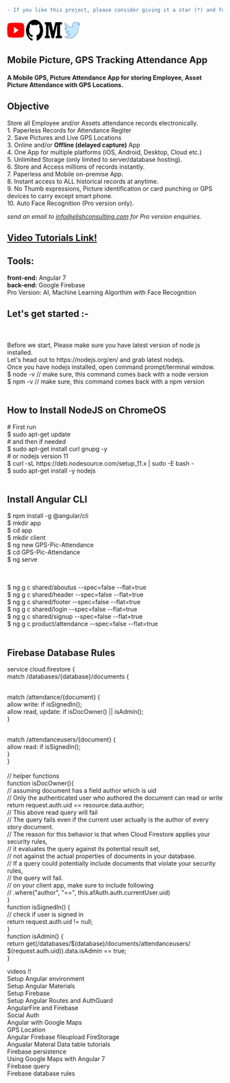 ```diff
- If you like this project, please consider giving it a star (*) and follow me at below links.
```
[<img src="https://github.com/AmitXShukla/AmitXShukla.github.io/blob/master/assets/icons/youtube.svg" width=40 height=50>](https://youtube.com/AmitShukla_AI)
[<img src="https://github.com/AmitXShukla/AmitXShukla.github.io/blob/master/assets/icons/github.svg" width=40 height=50>](https://github.com/AmitXShukla)
[<img src="https://github.com/AmitXShukla/AmitXShukla.github.io/blob/master/assets/icons/medium.svg" width=40 height=50>](https://medium.com/@Amit_Shukla)
[<img src="https://github.com/AmitXShukla/AmitXShukla.github.io/blob/master/assets/icons/twitter_1.svg" width=40 height=50>](https://twitter.com/ashuklax)

<h2>Mobile Picture, GPS Tracking Attendance App</h2>
<h4>A Mobile GPS, Picture Attendance App for storing Employee, Asset Picture Attendance with GPS Locations.</h4>
<h2>Objective</h2>
Store all Employee and/or Assets attendance records electronically.<br/>
1. Paperless Records for Attendance Regiter<br/>
2. Save Pictures and Live GPS Locations<br/>
3. Online and/or <b>Offline (delayed capture)</b> App<br/>
4. One App for multiple platforms (iOS, Android, Desktop, Cloud etc.)<br/>
5. Unlimited Storage (only limited to server/database hosting).<br/>
6. Store and Access millions of records instantly.<br/>
7. Paperless and Mobile on-premise App.<br/>
8. Instant access to ALL historical records at anytime.<br/>
9. No Thumb expressions, Picture identification or card punching or GPS devices to carry except smart phone.<br/>
10. Auto Face Recognition (Pro version only).<br/>

<i>send an email to info@elishconsulting.com for Pro version enquiries.</i>
<h2><a href="https://www.youtube.com/playlist?list=PLp0TENYyY8lHiTISr7IhQi0iu7f1op9ME">Video Tutorials Link!</a></h2>
<h2>Tools: </h2>
<b>front-end:</b> Angular 7<br/>
<b>back-end:</b> Google Firebase<br/>
Pro Version: AI, Machine Learning Algorthim with Face Recognition<br/>
<h2>Let's get started :-</h2>
<br/><br/>
Before we start, Please make sure you have latest version of node js installed.<br/>
Let's head out to https://nodejs.org/en/ and grab latest nodejs.<br/>
Once you have nodejs installed, open command prompt/terminal window.<br/>
$ node -v // make sure, this command comes back with a node version<br/>
$ npm -v // make sure, this command comes back with a npm version<br/><br/>

<h2>How to Install NodeJS on ChromeOS</h2>
# First run<br/>
$ sudo apt-get update<br/>
# and then if needed<br/>
$ sudo apt-get install curl gnupg -y<br/>
# or nodejs version 11<br/>
$ curl -sL https://deb.nodesource.com/setup_11.x | sudo -E bash -<br/>
$ sudo apt-get install -y nodejs<br/><br/>
<h2>Install Angular CLI</h2>
$ npm install -g @angular/cli<br/>
$ mkdir app<br/>
$ cd app<br/>
$ mkdir client<br/
$ cd client<br/>
$ ng new GPS-Pic-Attendance<br/>
$ cd GPS-Pic-Attendance<br/>
$ ng serve<br/>
<br/><br/>

$ ng g c shared/aboutus --spec=false --flat=true<br/>
$ ng g c shared/header --spec=false --flat=true<br/>
$ ng g c shared/footer --spec=false --flat=true<br/>
$ ng g c shared/login --spec=false --flat=true<br/>
$ ng g c shared/signup --spec=false --flat=true<br/>
$ ng g c product/attendance --spec=false --flat=true<br/><br/>

<h2> Firebase Database Rules</h2>
service cloud.firestore {<br/>
  match /databases/{database}/documents {<br/><br/>
  
   match /attendance/{document} {<br/>
   allow write: if isSignedIn();<br/>
   allow read, update: if isDocOwner() || isAdmin();<br/>
   }<br/><br/>
    
  match /attendanceusers/{document} {<br/>
   allow read: if isSignedIn();<br/>
   }<br/>
  }<br/><br/>
// helper functions<br/>
    function isDocOwner(){<br/>
    // assuming document has a field author which is uid<br/>
    // Only the authenticated user who authored the document can read or write<br/>
    	return request.auth.uid == resource.data.author;<br/>
      // This above read query will fail<br/>
    // The query fails even if the current user actually is the author of every story document.<br/>
    //  The reason for this behavior is that when Cloud Firestore applies your security rules, <br/>
    //  it evaluates the query against its potential result set,<br/>
    //   not against the actual properties of documents in your database. <br/>
    //   If a query could potentially include documents that violate your security rules, <br/>
    //   the query will fail.<br/>
    //   on your client app, make sure to include following<br/>
    //   .where("author", "==", this.afAuth.auth.currentUser.uid)<br/>
    }<br/>
    function isSignedIn() {<br/>
    // check if user is signed in<br/>
          return request.auth.uid != null;<br/>
    }<br/>
    function isAdmin() {<br/>
    return get(/databases/$(database)/documents/attendanceusers/<br/>
    $(request.auth.uid)).data.isAdmin == true;<br/>
    }<br/>
    
videos !!<br/>
Setup Angular environment<br/>
Setup Angular Materials<br/>
Setup Firebase<br/>
Setup Angular Routes and AuthGuard<br/>
AngularFire and Firebase<br/>
Social Auth<br/>
Angular with Google Maps<br/>
GPS Location<br/>
Angular Firebase fileupload FireStorage<br/>
Angualar Materal Data table tutorials <br/>
Firebase persistence<br/>
Using Google Maps with Angular 7<br/>
Firebase query<br/>
Firebase database rules<br/>
